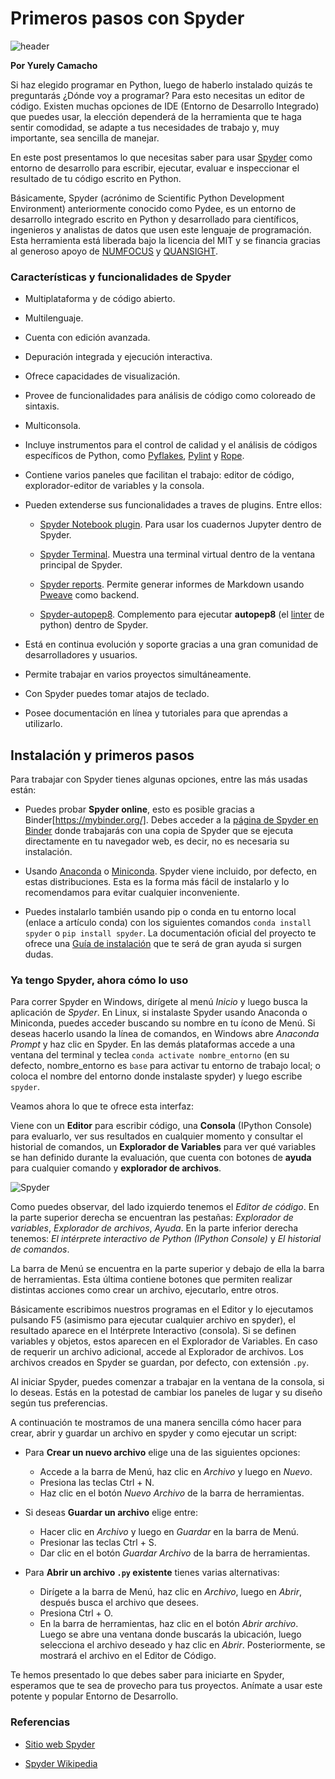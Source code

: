 # Primeros pasos con Spyder

![header](header.png)

**Por Yurely Camacho**

Si haz elegido programar en Python, luego de haberlo instalado quizás te
preguntarás ¿Dónde voy a programar? Para esto necesitas un editor de
código. Existen muchas opciones de IDE (Entorno de Desarrollo Integrado)
que puedes usar, la elección dependerá de la herramienta que te haga
sentir comodidad, se adapte a tus necesidades de trabajo y, muy
importante, sea sencilla de manejar.

En este post presentamos lo que necesitas saber para usar
[Spyder](https://www.spyder-ide.org/) como entorno de desarrollo para
escribir, ejecutar, evaluar e inspeccionar el resultado de tu código
escrito en Python.

Básicamente, Spyder (acrónimo de Scientific Python Development
Environment) anteriormente conocido como Pydee, es un entorno de
desarrollo integrado escrito en Python y desarrollado para científicos,
ingenieros y analistas de datos que usen este lenguaje de programación.
Esta herramienta está liberada bajo la licencia del MIT y se financia
gracias al generoso apoyo de [NUMFOCUS](https://numfocus.org/) y
[QUANSIGHT](https://www.quansight.com/).

### Características y funcionalidades de Spyder

* Multiplataforma y de código abierto.

* Multilenguaje.

* Cuenta con edición avanzada.

* Depuración integrada y ejecución interactiva.

* Ofrece capacidades de visualización.

* Provee de funcionalidades para análisis de código como coloreado de sintaxis.

* Multiconsola.

* Incluye instrumentos para el control de calidad y el análisis de
    códigos específicos de Python, como
    [Pyflakes](https://pypi.org/project/pyflakes/),
    [Pylint](https://www.pylint.org/) y
    [Rope](https://github.com/python-rope/rope).

* Contiene varios paneles que facilitan el trabajo: editor de código,
  explorador-editor de variables y la consola.

* Pueden extenderse sus funcionalidades a traves de plugins. Entre ellos:

    - [Spyder Notebook
      plugin](https://github.com/spyder-ide/spyder-notebook). Para usar
      los cuadernos Jupyter dentro de Spyder.

    - [Spyder Terminal](https://github.com/spyder-ide/spyder-terminal).
      Muestra una terminal virtual dentro de la ventana principal de
      Spyder.

    - [Spyder reports](https://github.com/spyder-ide/spyder-reports).
      Permite generar informes de Markdown usando
      [Pweave](http://mpastell.com/pweave/) como backend.
      
    - [Spyder-autopep8](https://github.com/spyder-ide/spyder-autopep8).
      Complemento para ejecutar **autopep8** (el
      [linter](https://es.wikipedia.org/wiki/Lint) de python) dentro de
      Spyder.

* Está en continua evolución y soporte gracias a una gran comunidad de
  desarrolladores y usuarios.

* Permite trabajar en varios proyectos simultáneamente.

* Con Spyder puedes tomar atajos de teclado.

* Posee documentación en línea y tutoriales para que aprendas a utilizarlo.

## Instalación y primeros pasos

Para trabajar con Spyder tienes algunas opciones, entre las más usadas están:

* Puedes probar **Spyder online**, esto es posible gracias a
  Binder[https://mybinder.org/]. Debes acceder a la [página de Spyder en
  Binder](https://mybinder.org/v2/gh/spyder-ide/spyder/4.x?urlpath=/desktop)
  donde trabajarás con una copia de Spyder que se ejecuta directamente
  en tu navegador web, es decir, no es necesaria su instalación.

* Usando [Anaconda](https://www.anaconda.com/) o
  [Miniconda](https://docs.conda.io/en/latest/miniconda.html). Spyder
  viene incluido, por defecto, en estas distribuciones. Esta es la forma
  más fácil de instalarlo y lo recomendamos para evitar cualquier
  inconveniente.

* Puedes instalarlo también usando pip o conda en tu entorno local
  (enlace a artículo conda) con los siguientes comandos `conda install
  spyder` o `pip install spyder`. La documentación oficial del proyecto
  te ofrece una [Guía de
  instalación](https://docs.spyder-ide.org/current/installation.html)
  que te será de gran ayuda si surgen dudas.

### Ya tengo Spyder, ahora cómo lo uso

Para correr Spyder en Windows, dirígete al menú *Inicio* y luego busca
la aplicación de *Spyder*. En Linux, si instalaste Spyder usando
Anaconda o Miniconda, puedes acceder buscando su nombre en tu ícono de
Menú. Si deseas hacerlo usando la línea de comandos, en Windows abre
*Anaconda Prompt* y haz clic en Spyder. En las demás plataformas accede
a una ventana del terminal y teclea `conda activate nombre_entorno` (en
su defecto, nombre_entorno es `base` para activar tu entorno de trabajo
local; o coloca el nombre del entorno donde instalaste spyder) y luego
escribe `spyder`.

Veamos ahora lo que te ofrece esta interfaz:

Viene con un **Editor** para escribir código, una **Consola** (IPython
Console) para evaluarlo, ver sus resultados en cualquier momento y
consultar el historial de comandos, un **Explorador de Variables** para
ver qué variables se han definido durante la evaluación, que cuenta con
botones de **ayuda** para cualquier comando y **explorador de
archivos**.

![Spyder](img/spyder.png)

Como puedes observar, del lado izquierdo tenemos el *Editor de código*.
En la parte superior derecha se encuentran las pestañas: *Explorador de
variables*, *Explorador de archivos*, *Ayuda*. En la parte inferior
derecha tenemos: *El intérprete interactivo de Python (IPython
Console)* y *El historial de comandos*.

La barra de Menú se encuentra en la parte superior y debajo de ella la
barra de herramientas. Esta última contiene botones que permiten
realizar distintas acciones como crear un archivo, ejecutarlo, entre
otros.

Básicamente escribimos nuestros programas en el Editor y lo ejecutamos
pulsando F5 (asimismo para ejecutar cualquier archivo en spyder), el
resultado aparece en el Intérprete Interactivo (consola). Si se definen
variables y objetos, estos aparecen en el Explorador de Variables. En
caso de requerir un archivo adicional, accede al Explorador de archivos.
Los archivos creados en Spyder se guardan, por defecto, con extensión
`.py`.

Al iniciar Spyder, puedes comenzar a trabajar en la ventana de la
consola, si lo deseas. Estás en la potestad de cambiar los paneles de
lugar y su  diseño según tus preferencias.

A continuación te mostramos de una manera sencilla cómo hacer para
crear, abrir y guardar un archivo en spyder y como ejecutar un script:

- Para **Crear un nuevo archivo** elige una de las siguientes opciones:

    * Accede a la barra de Menú, haz clic en *Archivo* y luego en
      *Nuevo*.
    * Presiona las teclas Ctrl + N.
    * Haz clic en el botón *Nuevo Archivo* de la barra de herramientas.

- Si deseas **Guardar un archivo** elige entre:

    * Hacer clic en *Archivo* y luego en *Guardar* en la barra de Menú.
    * Presionar las teclas Ctrl + S.
    * Dar clic en el botón *Guardar Archivo* de la barra de
      herramientas.

- Para **Abrir un archivo `.py` existente** tienes varias alternativas:

    * Dirígete a la barra de Menú, haz clic en *Archivo*, luego en
      *Abrir*, después busca el archivo que desees.
    * Presiona Ctrl + O.
    * En la barra de herramientas, haz clic en el botón *Abrir archivo*.
      Luego se abre una ventana donde buscarás la ubicación, luego
      selecciona el archivo deseado y haz clic en *Abrir*.
      Posteriormente, se mostrará el archivo en el Editor de Código.

Te hemos presentado lo que debes saber para iniciarte en Spyder,
esperamos que te sea de provecho para tus proyectos. Anímate a usar este
potente y popular Entorno de Desarrollo.


### Referencias

- [Sitio web Spyder](https://www.spyder-ide.org/)

- [Spyder Wikipedia](https://en.wikipedia.org/wiki/Spyder_(software))
